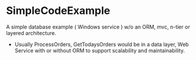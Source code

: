 # SimpleCodeExample
A simple database example ( Windows service ) w/o an ORM, mvc, n-tier or layered architecture. 

* Usually ProcessOrders, GetTodaysOrders would be in a data layer, Web Service with or without ORM to 
  support scalability and maintainability.


